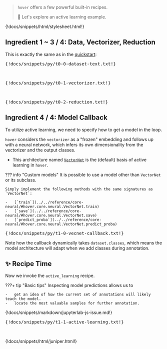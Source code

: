> `hover` offers a few powerful built-in recipes.
>
> :ferris_wheel: Let's explore an active learning example.

{!docs/snippets/html/stylesheet.html!}

## **Ingredient 1 ~ 3 / 4: Data, Vectorizer, Reduction**

This is exactly the same as in the [quickstart](../t0-quickstart/):

<pre data-executable>
{!docs/snippets/py/t0-0-dataset-text.txt!}
</pre><br>

<pre data-executable>
{!docs/snippets/py/t0-1-vectorizer.txt!}
</pre><br>

<pre data-executable>
{!docs/snippets/py/t0-2-reduction.txt!}
</pre>


## **Ingredient 4 / 4: Model Callback**

To utilize active learning, we need to specify how to get a model in the loop.

`hover` considers the `vectorizer` as a "frozen" embedding and follows up with a neural network, which infers its own dimensionality from the vectorizer and the output classes.

-   This architecture named [`VectorNet`](../../reference/core-neural/#hover.core.neural.VectorNet) is the (default) basis of active learning in `hover`.

??? info "Custom models"
    It is possible to use a model other than `VectorNet` or its subclass.

    Simply implement the following methods with the same signatures as `VectorNet`:

    -   [`train`](../../reference/core-neural/#hover.core.neural.VectorNet.train)
    -   [`save`](../../reference/core-neural/#hover.core.neural.VectorNet.save)
    -   [`predict_proba`](../../reference/core-neural/#hover.core.neural.VectorNet.predict_proba)

<pre data-executable>
{!docs/snippets/py/t1-0-vecnet-callback.txt!}
</pre>

Note how the callback dynamically takes `dataset.classes`, which means the model architecture will adapt when we add classes during annotation.


## :sparkles: **Recipe Time**

Now we invoke the `active_learning` recipe.

???+ tip "Basic tips"
    Inspecting model predictions allows us to

    -   get an idea of how the current set of annotations will likely teach the model.
    -   locate the most valuable samples for further annotation.

{!docs/snippets/markdown/jupyterlab-js-issue.md!}

<pre data-executable>
{!docs/snippets/py/t1-1-active-learning.txt!}
</pre><br>

{!docs/snippets/html/juniper.html!}
